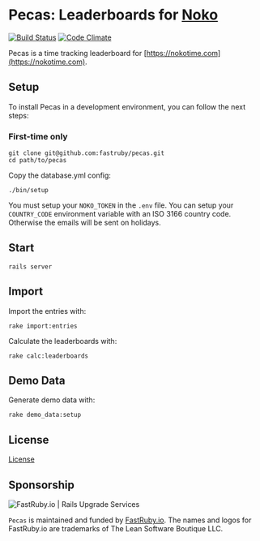 # Pecas: Leaderboards for [Noko](https://nokotime.com)

[![Build Status](https://travis-ci.org/fastruby/pecas.svg?branch=master)](https://travis-ci.org/fastruby/pecas)
[![Code Climate](https://codeclimate.com/github/fastruby/pecas/badges/gpa.svg)](https://codeclimate.com/github/fastruby/pecas)

Pecas is a time tracking leaderboard for
[https://nokotime.com](https://nokotime.com).

## Setup

To install Pecas in a development environment, you can follow the next steps:

### First-time only

    git clone git@github.com:fastruby/pecas.git
    cd path/to/pecas

Copy the database.yml config:

    ./bin/setup

You must setup your `NOKO_TOKEN` in the `.env` file. You can setup your
`COUNTRY_CODE` environment variable with an ISO 3166 country code. Otherwise
the emails will be sent on holidays.

## Start

    rails server

## Import

Import the entries with:

    rake import:entries

Calculate the leaderboards with:

    rake calc:leaderboards

## Demo Data

Generate demo data with:

    rake demo_data:setup

## License

[License]

  [license]: LICENSE

## Sponsorship

![FastRuby.io | Rails Upgrade Services](https://github.com/fastruby/pecas/raw/master/app/assets/images/fastruby-logo.png)


`Pecas` is maintained and funded by [FastRuby.io](https://fastruby.io). The names and logos for FastRuby.io are trademarks of The Lean Software Boutique LLC.
